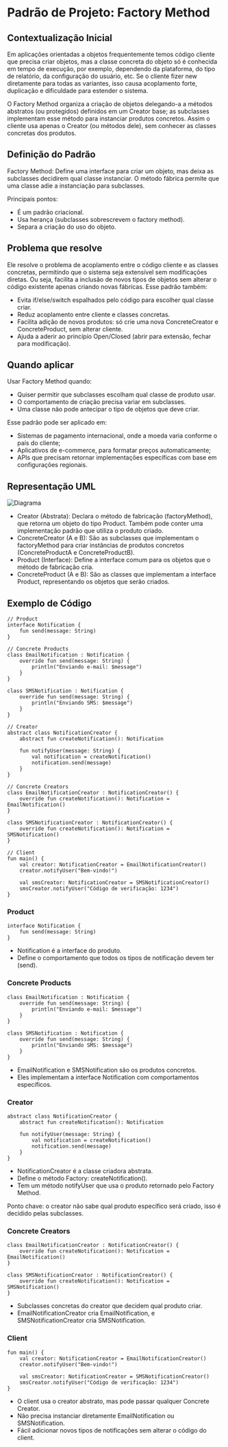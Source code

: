 # Padrão de Projeto: Factory Method

## Contextualização Inicial
Em aplicações orientadas a objetos frequentemente temos código cliente que precisa criar objetos, mas a classe concreta do objeto só é conhecida em tempo de execução, por exemplo, dependendo da plataforma, do tipo de relatório, da configuração do usuário, etc. Se o cliente fizer new diretamente para todas as variantes, isso causa acoplamento forte, duplicação e dificuldade para estender o sistema.

O Factory Method organiza a criação de objetos delegando-a a métodos abstratos (ou protegidos) definidos em um Creator base; as subclasses implementam esse método para instanciar produtos concretos. Assim o cliente usa apenas o Creator (ou métodos dele), sem conhecer as classes concretas dos produtos.

## Definição do Padrão
Factory Method: Define uma interface para criar um objeto, mas deixa as subclasses decidirem qual classe instanciar. O método fábrica permite que uma classe adie a instanciação para subclasses.

Principais pontos:

* É um padrão criacional.
* Usa herança (subclasses sobrescrevem o factory method).
* Separa a criação do uso do objeto.

## Problema que resolve
Ele resolve o problema de acoplamento entre o código cliente e as classes concretas, permitindo que o sistema seja extensível sem modificações diretas. Ou seja, facilita a inclusão de novos tipos de objetos sem alterar o código existente apenas criando novas fábricas.
Esse padrão também:
* Evita if/else/switch espalhados pelo código para escolher qual classe criar.
* Reduz acoplamento entre cliente e classes concretas.
* Facilita adição de novos produtos: só crie uma nova ConcreteCreator e ConcreteProduct, sem alterar cliente.
* Ajuda a aderir ao princípio Open/Closed (abrir para extensão, fechar para modificação).

## Quando aplicar
Usar Factory Method quando:
* Quiser permitir que subclasses escolham qual classe de produto usar.
* O comportamento de criação precisa variar em subclasses.
* Uma classe não pode antecipar o tipo de objetos que deve criar.

Esse padrão pode ser aplicado em:
* Sistemas de pagamento internacional, onde a moeda varia conforme o país do cliente;
* Aplicativos de e-commerce, para formatar preços automaticamente;
* APIs que precisam retornar implementações específicas com base em configurações regionais.

## Representação UML
![Diagrama](https://drive.google.com/uc?export=view&id=1Mjh5z5_FLCHDqh6b9U1uo-yB-j03UjQa)

* Creator (Abstrata): Declara o método de fabricação (factoryMethod), que retorna um objeto do tipo Product. Também pode conter uma implementação padrão que utiliza o produto criado.
* ConcreteCreator (A e B): São as subclasses que implementam o factoryMethod para criar instâncias de produtos concretos (ConcreteProductA e ConcreteProductB).
* Product (Interface): Define a interface comum para os objetos que o método de fabricação cria.
* ConcreteProduct (A e B): São as classes que implementam a interface Product, representando os objetos que serão criados.

## Exemplo de Código
```
// Product
interface Notification {
    fun send(message: String)
}

// Concrete Products
class EmailNotification : Notification {
    override fun send(message: String) {
        println("Enviando e-mail: $message")
    }
}

class SMSNotification : Notification {
    override fun send(message: String) {
        println("Enviando SMS: $message")
    }
}

// Creator
abstract class NotificationCreator {
    abstract fun createNotification(): Notification

    fun notifyUser(message: String) {
        val notification = createNotification()
        notification.send(message)
    }
}

// Concrete Creators
class EmailNotificationCreator : NotificationCreator() {
    override fun createNotification(): Notification = EmailNotification()
}

class SMSNotificationCreator : NotificationCreator() {
    override fun createNotification(): Notification = SMSNotification()
}

// Client
fun main() {
    val creator: NotificationCreator = EmailNotificationCreator()
    creator.notifyUser("Bem-vindo!")

    val smsCreator: NotificationCreator = SMSNotificationCreator()
    smsCreator.notifyUser("Código de verificação: 1234")
}
```
### Product
```
interface Notification {
    fun send(message: String)
}
```
* Notification é a interface do produto.
* Define o comportamento que todos os tipos de notificação devem ter (send).

### Concrete Products
```
class EmailNotification : Notification {
    override fun send(message: String) {
        println("Enviando e-mail: $message")
    }
}

class SMSNotification : Notification {
    override fun send(message: String) {
        println("Enviando SMS: $message")
    }
}
```
* EmailNotification e SMSNotification são os produtos concretos.
* Eles implementam a interface Notification com comportamentos específicos.

### Creator
```
abstract class NotificationCreator {
    abstract fun createNotification(): Notification

    fun notifyUser(message: String) {
        val notification = createNotification()
        notification.send(message)
    }
}
```
* NotificationCreator é a classe criadora abstrata.
* Define o método Factory: createNotification().
* Tem um método notifyUser que usa o produto retornado pelo Factory Method.

Ponto chave: o creator não sabe qual produto específico será criado, isso é decidido pelas subclasses.

### Concrete Creators
```
class EmailNotificationCreator : NotificationCreator() {
    override fun createNotification(): Notification = EmailNotification()
}

class SMSNotificationCreator : NotificationCreator() {
    override fun createNotification(): Notification = SMSNotification()
}
```
* Subclasses concretas do creator que decidem qual produto criar.
* EmailNotificationCreator cria EmailNotification, e SMSNotificationCreator cria SMSNotification.

### Client
```
fun main() {
    val creator: NotificationCreator = EmailNotificationCreator()
    creator.notifyUser("Bem-vindo!")

    val smsCreator: NotificationCreator = SMSNotificationCreator()
    smsCreator.notifyUser("Código de verificação: 1234")
}
```
* O client usa o creator abstrato, mas pode passar qualquer Concrete Creator.
* Não precisa instanciar diretamente EmailNotification ou SMSNotification.
* Fácil adicionar novos tipos de notificações sem alterar o código do client.
